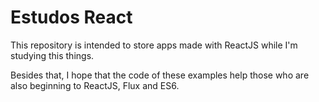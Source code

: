 # Estudos React

This repository is intended to store apps made with ReactJS while I'm studying this things.

Besides that, I hope that the code of these examples help those who are also beginning to ReactJS, Flux and ES6.
